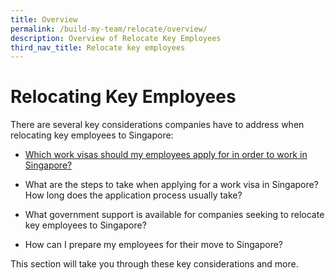 ```yaml
---
title: Overview
permalink: /build-my-team/relocate/overview/
description: Overview of Relocate Key Employees
third_nav_title: Relocate key employees
---
```

# Relocating Key Employees

There are several key considerations companies have to address when relocating key employees to Singapore:

* [Which work visas should my employees apply for in order to work in Singapore?](/build-my-team/relocate-key-employees/work-visas/)

* What are the steps to take when applying for a work visa in Singapore? How long does the application process usually take?

* What government support is available for companies seeking to relocate key employees to Singapore?

* How can I prepare my employees for their move to Singapore? 

This section will take you through these key considerations and more.